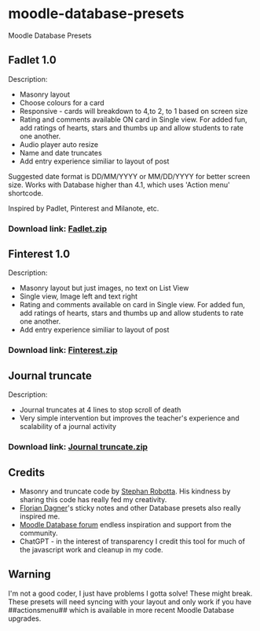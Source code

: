 # moodle-database-presets
Moodle Database Presets

## Fadlet 1.0
Description:
* Masonry layout
* Choose colours for a card
* Responsive - cards will breakdown to 4,to 2, to 1 based on screen size
* Rating and comments available ON card in Single view. For added fun, add ratings of hearts, stars and thumbs up and allow students to rate one another.
* Audio player auto resize
* Name and date truncates
* Add entry experience similiar to layout of post

Suggested date format is DD/MM/YYYY or MM/DD/YYYY for better screen size. Works with Database higher than 4.1, which uses 'Action menu' shortcode.

Inspired by Padlet, Pinterest and Milanote, etc.

### Download link: [Fadlet.zip](https://github.com/michelledoyle1/moodle-database-presets/raw/main/Fadlet.zip)

## Finterest 1.0
Description:
* Masonry layout but just images, no text on List View
* Single view, Image left and text right
* Rating and comments available on card in Single view. For added fun, add ratings of hearts, stars and thumbs up and allow students to rate one another.
* Add entry experience similiar to layout of post

### Download link: [Finterest.zip](https://github.com/michelledoyle1/moodle-database-presets/raw/main/Finterest.zip)

## Journal truncate
Description:
* Journal truncates at 4 lines to stop scroll of death
* Very simple intervention but improves the teacher's experience and scalability of a journal activity

### Download link: [Journal truncate.zip](https://github.com/michelledoyle1/moodle-database-presets/raw/main/Journal%20truncate.zip)

## Credits

* Masonry and truncate code by [Stephan Robotta](https://github.com/srobotta). His kindness by sharing this code has really fed my creativity.
* [Florian Dagner](https://github.com/fdagner)'s sticky notes and other Database presets also really inspired me.
* [Moodle Database forum](https://moodle.org/mod/forum/view.php?id=3505) endless inspiration and support from the community.
* ChatGPT - in the interest of transparency I credit this tool for much of the javascript work and cleanup in my code.

## Warning

I'm not a good coder, I just have problems I gotta solve! These might break.
These presets will need syncing with your layout and only work if you have ##actionsmenu## which is available in more recent Moodle Database upgrades.
